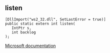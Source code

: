 ## listen

```
[DllImport("ws2_32.dll", SetLastError = true)]
public static extern int listen(
   IntPtr s,
   int backlog
);
```

[Microsoft documentation](https://docs.microsoft.com/en-us/windows/win32/api/winsock/nf-winsock-listen)
